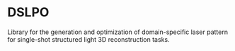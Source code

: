 # DSLPO
Library for the generation and optimization of domain-specific laser pattern for single-shot structured light 3D reconstruction tasks.
